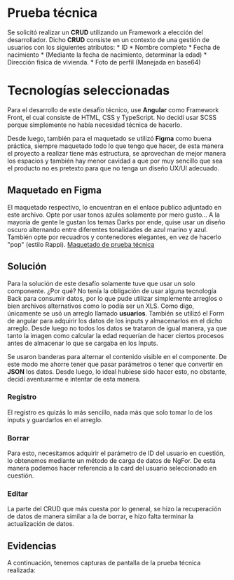 # Prueba técnica

Se solicitó realizar un **CRUD** utilizando un Framework a elección del desarrollador. Dicho **CRUD** consiste en un contexto de una gestión de usuarios con los siguientes atributos:
	* ID
	* Nombre completo
	* Fecha de nacimiento
	* (Mediante la fecha de nacimiento, determinar la edad)
	* Dirección fisica de vivienda. 
	* Foto de perfil (Manejada en base64)


# Tecnologías seleccionadas

Para el desarrollo de este desafío técnico, use **Angular** como Framework Front, el cual consiste de HTML, CSS y TypeScript. No decidí usar SCSS porque simplemente no había necesidad técnica de hacerlo. 

Desde luego, también para el maquetado se utilizó **Figma** como buena práctica, siempre maquetado todo lo que tengo que hacer, de esta manera el proyecto a realizar tiene más estructura, se aprovechan de mejor manera los espacios y también hay menor cavidad a que por muy sencillo que sea el producto no es pretexto para que no tenga un diseño UX/UI adecuado.

## Maquetado en Figma

El maquetado respectivo, lo encuentran en el enlace publico adjuntado en este archivo. Opte por usar tonos azules solamente por mero gusto... A la mayoría de gente le gustan los temas Darks por ende, quise usar un diseño oscuro alternando entre diferentes tonalidades de azul marino y azul. También opte por recuadros y contenedores elegantes, en vez de hacerlo "pop" (estilo Rappi). 
[Maquetado de prueba técnica](https://www.figma.com/file/zjfIztjpk7I6Nm5Jai2WiS/Prueba-tecnica?type=design&mode=design&t=uZNR01A41Wzoh2Ii-1)


## Solución 
Para la solución de este desafío solamente tuve que usar un solo componente. ¿Por qué? No tenía la obligación de usar alguna tecnología Back para consumir datos, por lo que pude utilizar simplemente arreglos o bien archivos alternativos como lo podía ser un XLS. Como digo, únicamente se usó un arreglo llamado **usuarios**. 
También se utilizó el Form de angular para adquirir los datos de los inputs y almacenarlos en el dicho arreglo. Desde luego no todos los datos se trataron de igual manera, ya que tanto la imagen como calcular la edad requerían de hacer ciertos procesos antes de almacenar lo que se cargaba en los Inputs.

Se usaron banderas para alternar el contenido visible en el componente. De este modo me ahorre tener que pasar parámetros o tener que convertir en **JSON** los datos. Desde luego, lo ideal hubiese sido hacer esto, no obstante, decidí aventurarme e intentar de esta manera. 

### Registro
El registro es quizás lo más sencillo, nada más que solo tomar lo de los inputs y guardarlos en el arreglo.
### Borrar
Para esto, necesitamos adquirir el parámetro de ID del usuario en cuestión, lo obtenemos mediante un método de carga de datos de NgFor. De esta manera podemos hacer referencia a la card del usuario seleccionado en cuestión.
### Editar
La parte del CRUD que más cuesta por lo general, se hizo la recuperación de datos de manera similar a la de borrar, e hizo falta terminar la actualización de datos.

## Evidencias
A continuación, tenemos capturas de pantalla de la prueba técnica realizada:

